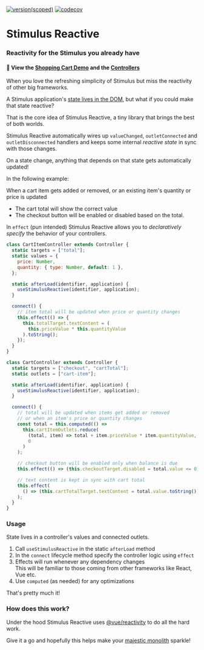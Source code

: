 [![version(scoped)](https://img.shields.io/npm/v/stimulus-reactive.svg)](https://www.npmjs.com/package/stimulus-reactive)
[![codecov](https://codecov.io/gh/ajaishankar/stimulus-reactive/graph/badge.svg?token=LJIR8JVZAN)](https://codecov.io/gh/ajaishankar/stimulus-reactive)

# Stimulus Reactive

### Reactivity for the Stimulus you already have

#### 🚀 View the [Shopping Cart Demo](https://ajaishankar.github.io/stimulus-reactive/) and the [Controllers](https://github.com/ajaishankar/stimulus-reactive/blob/main/docs/)

When you love the refreshing simplicity of Stimulus but miss the reactivity of other big frameworks.

A Stimulus application's [state lives in the DOM](https://stimulus.hotwired.dev/handbook/managing-state), but what if you could make that state reactive?

That is the core idea of Stimulus Reactive, a tiny library that brings the best of both worlds.

Stimulus Reactive automatically wires up `valueChanged`, `outletConnected` and `outletDisconnected` handlers and keeps some internal *reactive state* in sync with those changes.

On a state change, anything that depends on that state gets automatically updated!

In the following example:

When a cart item gets added or removed, or an existing item's quantity or price is updated
- The cart total will show the correct value
- The checkout button will be enabled or disabled based on the total.

In `effect` (pun intended) Stimulus Reactive allows you to *declaratively specify* the behavior of your controllers.

```js
class CartItemController extends Controller {
  static targets = ["total"];
  static values = {
    price: Number,
    quantity: { type: Number, default: 1 },
  };

  static afterLoad(identifier, application) {
    useStimulusReactive(identifier, application);
  }

  connect() {
    // item total will be updated when price or quantity changes
    this.effect(() => {
      this.totalTarget.textContent = (
        this.priceValue * this.quantityValue
      ).toString();
    });
  }
}

class CartController extends Controller {
  static targets = ["checkout", "cartTotal"];
  static outlets = ["cart-item"];

  static afterLoad(identifier, application) {
    useStimulusReactive(identifier, application);
  }

  connect() {
    // total will be updated when items get added or removed
    // or when an item's price or quantity changes
    const total = this.computed(() =>
      this.cartItemOutlets.reduce(
        (total, item) => total + item.priceValue * item.quantityValue,
        0
      )
    );

    // checkout button will be enabled only when balance is due
    this.effect(() => (this.checkoutTarget.disabled = total.value <= 0));

    // text content is kept in sync with cart total
    this.effect(
      () => (this.cartTotalTarget.textContent = total.value.toString())
    );
  }
}
```

### Usage

State lives in a controller's values and connected outlets.

1. Call `useStimulusReactive` in the static `afterLoad` method
2. In the `connect` lifecycle method specify the controller logic using `effect`
3. Effects will run whenever any dependency changes  
   This will be familiar to those coming from other frameworks like React, Vue etc.
4. Use `computed` (as needed) for any optimizations

That's pretty much it!

### How does this work?

Under the hood Stimulus Reactive uses [@vue/reactivity](https://github.com/vuejs/core/tree/main/packages/reactivity) to do all the hard work.

Give it a go and hopefully this helps make your [majestic monolith](https://m.signalvnoise.com/the-majestic-monolith-29166d022228) sparkle!
